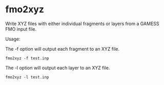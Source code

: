 fmo2xyz
=============

Write XYZ files with either individual fragments or layers from a GAMESS FMO input file.

Usage:

The -f option will output each fragment to an XYZ file.

    fmo2xyz -f test.inp

The -l option will output each layer to an XYZ file.

    fmo2xyz -l test.inp 






